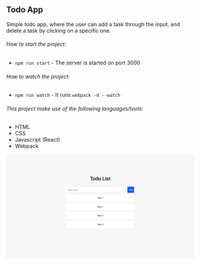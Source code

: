 ## Todo App

Simple todo app, where the user can add a task through the input, and delete a task by clicking on a specific one.

###### How to start the project:

- ```npm run start``` - The server is started on port 3000

###### How to watch the project:

- ```npm run watch``` - It runs ```webpack -d --watch```

###### This project make use of the following languages/tools:

- HTML
- CSS
- Javascript (React)
- Webpack

![Todo Appp](https://raw.githubusercontent.com/DamianFox/todo-app/master/todo-app.png)
